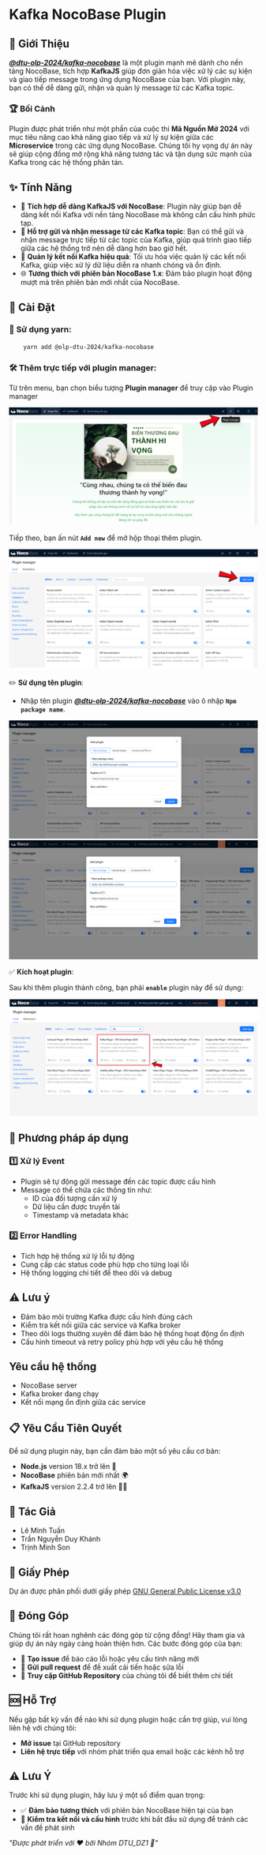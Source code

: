 # Kafka NocoBase Plugin

## 🌟 Giới Thiệu
_**[@dtu-olp-2024/kafka-nocobase](https://www.npmjs.com/package/@dtu-olp-2024/kafka-nocobase)**_ là một plugin mạnh mẽ dành cho nền tảng NocoBase, tích hợp **KafkaJS** giúp đơn giản hóa việc xử lý các sự kiện và giao tiếp message trong ứng dụng NocoBase của bạn. Với plugin này, bạn có thể dễ dàng gửi, nhận và quản lý message từ các Kafka topic.

### 🏆 Bối Cảnh
Plugin được phát triển như một phần của cuộc thi **Mã Nguồn Mở 2024** với mục tiêu nâng cao khả năng giao tiếp và xử lý sự kiện giữa các **Microservice** trong các ứng dụng NocoBase. Chúng tôi hy vọng dự án này sẽ giúp cộng đồng mở rộng khả năng tương tác và tận dụng sức mạnh của Kafka trong các hệ thống phân tán.

## ✨ Tính Năng
- 🔗 **Tích hợp dễ dàng KafkaJS với NocoBase**: Plugin này giúp bạn dễ dàng kết nối Kafka với nền tảng NocoBase mà không cần cấu hình phức tạp.
- 📩 **Hỗ trợ gửi và nhận message từ các Kafka topic**: Bạn có thể gửi và nhận message trực tiếp từ các topic của Kafka, giúp quá trình giao tiếp giữa các hệ thống trở nên dễ dàng hơn bao giờ hết.
- 🔧 **Quản lý kết nối Kafka hiệu quả**: Tối ưu hóa việc quản lý các kết nối Kafka, giúp việc xử lý dữ liệu diễn ra nhanh chóng và ổn định.
- 🌐 **Tương thích với phiên bản NocoBase 1.x**: Đảm bảo plugin hoạt động mượt mà trên phiên bản mới nhất của NocoBase.

## 🚀 **Cài Đặt**

### 🔧 **Sử dụng yarn:**
```bash 
    yarn add @olp-dtu-2024/kafka-nocobase 
```

### 🛠️ **Thêm trực tiếp với plugin manager:**

Từ trên menu, bạn chọn biểu tượng **Plugin manager** để truy cập vào Plugin manager

![Truy cập plugin manager page](image-3.png) 

Tiếp theo, bạn ấn nút **`Add new`** để mở hộp thoại thêm plugin.

![Mở hộp thoại thêm mới plugin](image-4.png)

  ✏️ **Sử dụng tên plugin**: 
  - Nhập tên plugin _**[@dtu-olp-2024/kafka-nocobase](https://www.npmjs.com/package/@dtu-olp-2024/kafka-nocobase)**_ vào ô nhập **`Npm package name`**.

![](image-7.png)
![Điền tên plugin vào Npm package name](image-31.png)

  ✅ **Kích hoạt plugin**:

Sau khi thêm plugin thành công, bạn phải **`enable`** plugin này để sử dụng:

![Kích hoạt plugin](image-32.png)

## 🚀 **Phương pháp áp dụng**

### 1️⃣ Xử lý Event

- Plugin sẽ tự động gửi message đến các topic được cấu hình
- Message có thể chứa các thông tin như:
  - ID của đối tượng cần xử lý
  - Dữ liệu cần được truyền tải
  - Timestamp và metadata khác

### 2️⃣ Error Handling

- Tích hợp hệ thống xử lý lỗi tự động
- Cung cấp các status code phù hợp cho từng loại lỗi
- Hệ thống logging chi tiết để theo dõi và debug

## ⚠️ Lưu ý

- Đảm bảo môi trường Kafka được cấu hình đúng cách
- Kiểm tra kết nối giữa các service và Kafka broker
- Theo dõi logs thường xuyên để đảm bảo hệ thống hoạt động ổn định
- Cấu hình timeout và retry policy phù hợp với yêu cầu hệ thống

## Yêu cầu hệ thống

- NocoBase server
- Kafka broker đang chạy
- Kết nối mạng ổn định giữa các service

## 📋 Yêu Cầu Tiên Quyết
Để sử dụng plugin này, bạn cần đảm bảo một số yêu cầu cơ bản:
- **Node.js** version 18.x trở lên 🚀
- **NocoBase** phiên bản mới nhất 🌍
- **KafkaJS** version 2.2.4 trở lên 🧑‍💻
## 👥 Tác Giả
- Lê Minh Tuấn
- Trần Nguyễn Duy Khánh
- Trịnh Minh Son

## 📄 Giấy Phép
Dự án được phân phối dưới giấy phép [GNU General Public License v3.0 ](https://github.com/olp-dtu-2024/DTU-GreenHope/blob/main/LICENCE)
## 🤝 Đóng Góp
Chúng tôi rất hoan nghênh các đóng góp từ cộng đồng! Hãy tham gia và giúp dự án này ngày càng hoàn thiện hơn. Các bước đóng góp của bạn:

- 📝 **Tạo issue** để báo cáo lỗi hoặc yêu cầu tính năng mới
- 🔄 **Gửi pull request** để đề xuất cải tiến hoặc sửa lỗi
- 📂 **Truy cập GitHub Repository** của chúng tôi để biết thêm chi tiết

## 🆘 Hỗ Trợ
Nếu gặp bất kỳ vấn đề nào khi sử dụng plugin hoặc cần trợ giúp, vui lòng liên hệ với chúng tôi:

- **Mở issue** tại GitHub repository
- **Liên hệ trực tiếp** với nhóm phát triển qua email hoặc các kênh hỗ trợ

## ⚠️ Lưu Ý
Trước khi sử dụng plugin, hãy lưu ý một số điểm quan trọng:

- ✅ **Đảm bảo tương thích** với phiên bản NocoBase hiện tại của bạn
- 🔧 **Kiểm tra kết nối và cấu hình** trước khi bắt đầu sử dụng để tránh các vấn đề phát sinh



*"Được phát triển với ❤️ bởi Nhóm DTU_DZ1 🌟"*
